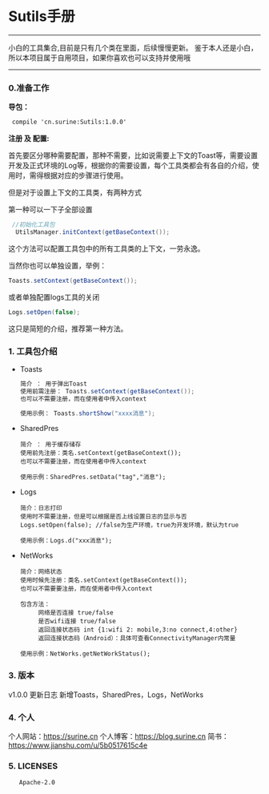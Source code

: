 # Sutils手册

-----------------------------------------------------------------------------------

小白的工具集合,目前是只有几个类在里面，后续慢慢更新。
鉴于本人还是小白，所以本项目属于自用项目，如果你喜欢也可以支持并使用哦

-----------------------------------------------------------------------------------

### 0.准备工作



**导包：**

```xml
 compile 'cn.surine:Sutils:1.0.0'
```

**注册 及 配置:**

首先要区分哪种需要配置，那种不需要，比如说需要上下文的Toast等，需要设置开发及正式环境的Log等，根据你的需要设置，每个工具类都会有各自的介绍，使用时，需得根据对应的步骤进行使用。

但是对于设置上下文的工具类，有两种方式

第一种可以一下子全部设置

```java
 //初始化工具包
  UtilsManager.initContext(getBaseContext());
```

这个方法可以配置工具包中的所有工具类的上下文，一劳永逸。

当然你也可以单独设置，举例：

```java
Toasts.setContext(getBaseContext());
```

或者单独配置logs工具的关闭

```java
Logs.setOpen(false);
```

这只是简短的介绍，推荐第一种方法。



### 1. 工具包介绍

- Toasts

  ```java
  简介 ： 用于弹出Toast
  使用前需注册： Toasts.setContext(getBaseContext());
  也可以不需要注册，而在使用者中传入context
  
  使用示例： Toasts.shortShow("xxxx消息");
  
  ```

  

- SharedPres

  ```
  简介 ： 用于缓存储存
  使用前先注册：类名.setContext(getBaseContext());
  也可以不需要注册，而在使用者中传入context
  
  使用示例：SharedPres.setData("tag","消息");
  
  ```


- Logs

  ```
  简介：日志打印
  使用时不需要注册，但是可以根据是否上线设置日志的显示与否
  Logs.setOpen(false); //false为生产环境，true为开发环境，默认为true
  
  使用示例：Logs.d("xxx消息");
  ```

- NetWorks

  ```
  简介：网络状态
  使用时候先注册：类名.setContext(getBaseContext());
  也可以不需要要注册，而在使用者中传入context
  
  包含方法：
       网络是否连接 true/false
       是否wifi连接 true/false
       返回连接状态码 int {1:wifi 2: mobile,3:no connect,4:other}
       返回连接状态码（Android）：具体可查看ConnectivityManager内常量
  
  使用示例：NetWorks.getNetWorkStatus();
  
  ```

  
### 3. 版本

v1.0.0 更新日志
       新增Toasts，SharedPres，Logs，NetWorks
       
       
### 4. 个人
个人网站：https://surine.cn
个人博客：https://blog.surine.cn
简书：https://www.jianshu.com/u/5b0517615c4e


### 5. LICENSES
       Apache-2.0
